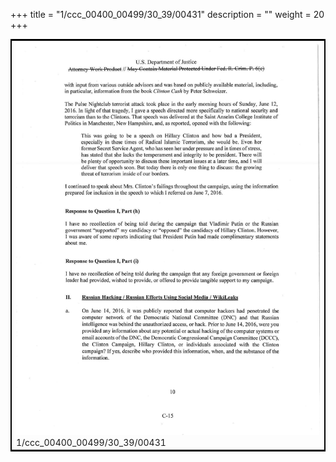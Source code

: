 +++
title = "1/ccc_00400_00499/30_39/00431"
description = ""
weight = 20
+++

<table style="border:2px solid black;max-width:800px;max-height:800px;" 
><tr><td>
<img class="center-fit-jpg"
src="/jpg_/jpg_mueller_report_searchable_431.jpg">
1/ccc_00400_00499/30_39/00431
</img></td></tr></table>
